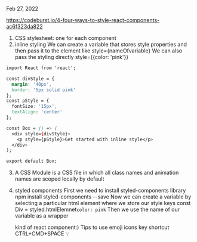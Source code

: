 Feb 27, 2022

https://codeburst.io/4-four-ways-to-style-react-components-ac6f323da822

1. CSS stylesheet: one for each component
2. inline styling
We can create a variable that stores style properties and then pass it to the element like style={nameOfvariable}
We can also pass the styling directly style={{color: 'pink'}}


```css
import React from 'react';

const divStyle = {
  margin: '40px',
  border: '5px solid pink'
};
const pStyle = {
  fontSize: '15px',
  textAlign: 'center'
};

const Box = () => (
  <div style={divStyle}>
    <p style={pStyle}>Get started with inline style</p>
  </div>
);

export default Box;
```
3. A CSS Module is a CSS file in which all class names and animation names are scoped locally by default

4. styled components
First we need to install styled-components library
npm install styled-components --save
Now we can create a variable by selecting a particular html element where we store our style keys const Div = styled.htmlElemnet`color: pink`
Then we use the name of our variable as a wrapper <Div></Div> kind of react component:)
Tips to use emoji icons key shortcut CTRL+CMD+SPACE 💡
